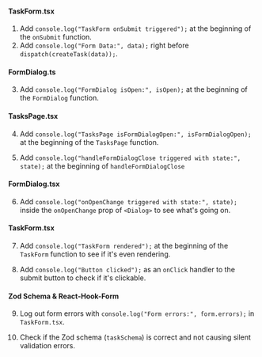 
#### TaskForm.tsx

1. Add `console.log("TaskForm onSubmit triggered");` at the beginning of the `onSubmit` function.
2. Add `console.log("Form Data:", data);` right before `dispatch(createTask(data));`.

#### FormDialog.ts

3) Add `console.log("FormDialog isOpen:", isOpen);` at the beginning of the `FormDialog` function.

#### TasksPage.tsx

4) Add `console.log("TasksPage isFormDialogOpen:", isFormDialogOpen);` at the beginning of the `TasksPage` function.

5) Add `console.log("handleFormDialogClose triggered with state:", state);` at the beginning of `handleFormDialogClose`


#### FormDialog.tsx

6) Add `console.log("onOpenChange triggered with state:", state);` inside the `onOpenChange` prop of `<Dialog>` to see what's going on.

#### TaskForm.tsx

7) Add `console.log("TaskForm rendered");` at the beginning of the `TaskForm` function to see if it's even rendering.

8) Add `console.log("Button clicked");` as an `onClick` handler to the submit button to check if it's clickable.

#### Zod Schema & React-Hook-Form

9) Log out form errors with `console.log("Form errors:", form.errors);` in `TaskForm.tsx`.

10) Check if the Zod schema (`taskSchema`) is correct and not causing silent validation errors.
